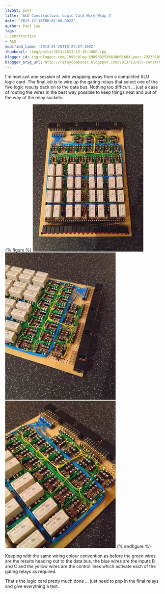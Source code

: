 ```yaml
---
layout: post
title: 'ALU Construction: Logic Card Wire Wrap 3'
date: '2013-12-18T08:01:00.002Z'
author: Paul Law
tags:
- construction
- ALU
modified_time: '2014-01-25T10:27:57.160Z'
thumbnail: /img/posts/2013/2013-12-18-4000.jpg
blogger_id: tag:blogger.com,1999:blog-6989692556630001604.post-7923318528034452101
blogger_orig_url: http://relaycomputer.blogspot.com/2013/12/alu-construction-logic-card-wire-wrap-3.html
---
```


I'm now just one session of wire wrapping away from a completed ALU logic 
card. The final job is to wire up the gating relays that select one of the 
five logic results back on to the data bus. Nothing too difficult ... just a 
case of routing the wires in the best way possible to keep things neat and out 
of the way of the relay sockets.

{% figure %}
![ALU Logic Card](/assets/img/posts/2013/2013-12-18-0000.jpg)
![ALU Logic Card (close up 1)](/assets/img/posts/2013/2013-12-18-0001.jpg)
![ALU Logic Card (close up 2)](/assets/img/posts/2013/2013-12-18-0002.jpg)
{% endfigure %}

Keeping 
with the same wiring colour convention as before the green wires are the 
results heading out to the data bus, the blue wires are the inputs B and C and 
the yellow wires are the control lines which activate each of the gating 
relays as required.

That's the logic card pretty much done ... just 
need to pop in the final relays and give everything a test. 
